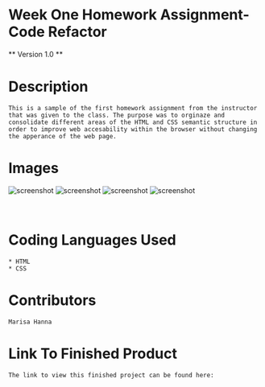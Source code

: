 # Week One Homework Assignment- Code Refactor

** Version 1.0 **



 # Description

    This is a sample of the first homework assignment from the instructor that was given to the class. The purpose was to orginaze and consolidate different areas of the HTML and CSS semantic structure in order to improve web accesability within the browser without changing the apperance of the web page. 


# Images


![screenshot](html-before.png)
![screenshot](html-after.png)
![screenshot](css-before.png)
![screenshot](css-after.png)
<img scr="./images/html-before.png" width= 200> 
<img scr="./images/html-after.png" width= 200>
<img scr="./images/css-before.png" width= 200> 
<img scr="./images/css-after.png" width= 200>



# Coding Languages Used

    * HTML
    * CSS


# Contributors

    Marisa Hanna


# Link To Finished Product

    The link to view this finished project can be found here:
<link href="https://marisahanna.github.io/refactor-wk1/">
